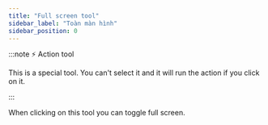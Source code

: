 ```yaml
---
title: "Full screen tool"
sidebar_label: "Toàn màn hình"
sidebar_position: 0
---
```


:::note ⚡ Action tool

This is a special tool. You can't select it and it will run the action if you click on it.

:::

When clicking on this tool you can toggle full screen.
